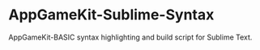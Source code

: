 # AppGameKit-Sublime-Syntax
AppGameKit-BASIC syntax highlighting and build script for Sublime Text.
